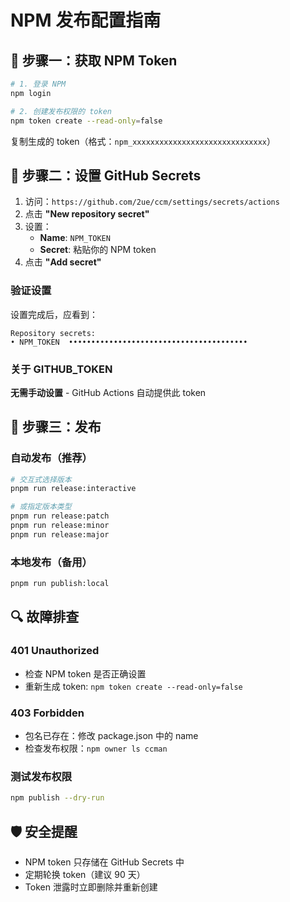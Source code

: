 # NPM 发布配置指南

## 🔐 步骤一：获取 NPM Token

```bash
# 1. 登录 NPM
npm login

# 2. 创建发布权限的 token
npm token create --read-only=false
```

复制生成的 token（格式：`npm_xxxxxxxxxxxxxxxxxxxxxxxxxxxxxx`）

## 🔧 步骤二：设置 GitHub Secrets

1. 访问：`https://github.com/2ue/ccm/settings/secrets/actions`
2. 点击 **"New repository secret"**
3. 设置：
   - **Name**: `NPM_TOKEN`
   - **Secret**: 粘贴你的 NPM token
4. 点击 **"Add secret"**

### 验证设置
设置完成后，应看到：
```
Repository secrets:
• NPM_TOKEN  ••••••••••••••••••••••••••••••••••••••••
```

### 关于 GITHUB_TOKEN
**无需手动设置** - GitHub Actions 自动提供此 token

## 🚀 步骤三：发布

### 自动发布（推荐）
```bash
# 交互式选择版本
pnpm run release:interactive

# 或指定版本类型
pnpm run release:patch
pnpm run release:minor
pnpm run release:major
```

### 本地发布（备用）
```bash
pnpm run publish:local
```

## 🔍 故障排查

### 401 Unauthorized
- 检查 NPM token 是否正确设置
- 重新生成 token: `npm token create --read-only=false`

### 403 Forbidden  
- 包名已存在：修改 package.json 中的 name
- 检查发布权限：`npm owner ls ccman`

### 测试发布权限
```bash
npm publish --dry-run
```

## 🛡️ 安全提醒

- NPM token 只存储在 GitHub Secrets 中
- 定期轮换 token（建议 90 天）
- Token 泄露时立即删除并重新创建